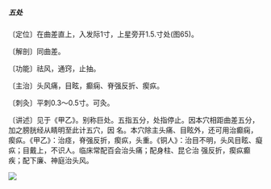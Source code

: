 ##### 五处

〔定位〕在曲差直上，入发际1寸，上星旁开1.5.寸处(图65)。

〔解剖〕同曲差。

〔功能〕祛风，通窍，止抽。

〔主治〕头风痛，目眩，癫痫、脊强反折、瘈疭。

〔刺灸〕平刺0.3〜0.5寸。可灸。

〔讲述〕见于《甲乙》。别称巨处。五指五分，处指停止。因本穴相距曲差五分，加之膀胱经从睛明至此计五穴，因 名。本穴除主头痛、目眩外，还可用治癫痫，瘈疭。《甲乙》：治痉，脊强反折，瘈疭，头重。《铜人》：治目不明，头风目眩、癡疭；目戴上，不识人。临床常配百会治头痛；配身柱、昆仑治 强反折，瘈疭癫疾；配下廉、神庭治头风。

![](./img/图65.jpg)
